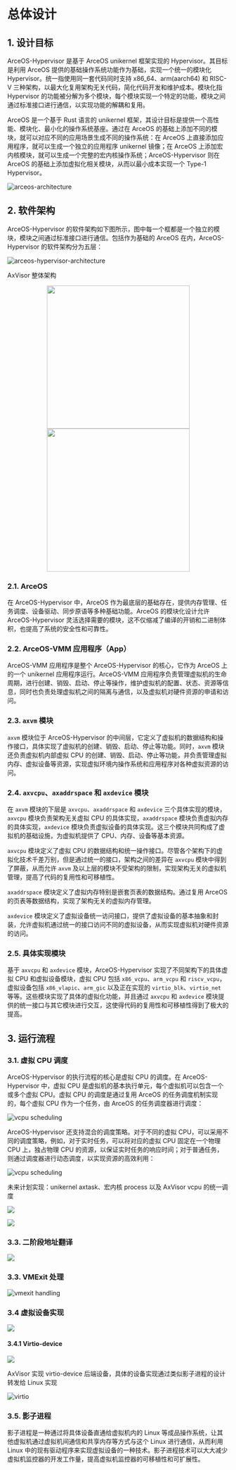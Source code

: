 # 总体设计

## 1. 设计目标

ArceOS-Hypervisor 是基于 ArceOS unikernel 框架实现的 Hypervisor。其目标是利用 ArceOS 提供的基础操作系统功能作为基础，实现一个统一的模块化 Hypervisor。统一指使用同一套代码同时支持 x86_64、arm(aarch64) 和 RISC-V 三种架构，以最大化复用架构无关代码，简化代码开发和维护成本。模块化指 Hypervisor 的功能被分解为多个模块，每个模块实现一个特定的功能，模块之间通过标准接口进行通信，以实现功能的解耦和复用。

ArceOS 是一个基于 Rust 语言的 unikernel 框架，其设计目标是提供一个高性能、模块化、最小化的操作系统基座。通过在 ArceOS 的基础上添加不同的模块，就可以对应不同的应用场景生成不同的操作系统：在 ArceOS 上直接添加应用程序，就可以生成一个独立的应用程序 unikernel 镜像；在 ArceOS 上添加宏内核模块，就可以生成一个完整的宏内核操作系统；ArceOS-Hypervisor 则在 ArceOS 的基础上添加虚拟化相关模块，从而以最小成本实现一个 Type-1 Hypervisor。

![arceos-architecture](../assets/arceos-backbone.png)

## 2. 软件架构

ArceOS-Hypervisor 的软件架构如下图所示，图中每一个框都是一个独立的模块，模块之间通过标准接口进行通信。包括作为基础的 ArceOS 在内，ArceOS-Hypervisor 的软件架构分为五层：

![arceos-hypervisor-architecture](../assets/arceos-hypervisor-architecture.png)

AxVisor 整体架构

<center class="half">
    <img src="../assets/arm mode.png" width="325"/><img src="../assets/x86 mode.png" width="325"/>
</center>

### 2.1. ArceOS

在 ArceOS-Hypervisor 中，ArceOS 作为最底层的基础存在，提供内存管理、任务调度、设备驱动、同步原语等多种基础功能。ArceOS 的模块化设计允许 ArceOS-Hypervisor 灵活选择需要的模块，这不仅缩减了编译的开销和二进制体积，也提高了系统的安全性和可靠性。

### 2.2. ArceOS-VMM 应用程序（App）

ArceOS-VMM 应用程序是整个 ArceOS-Hypervisor 的核心，它作为 ArceOS 上的一个 unikernel 应用程序运行。ArceOS-VMM 应用程序负责管理虚拟机的生命周期，进行创建、销毁、启动、停止等操作，维护虚拟机的配置、状态、资源等信息，同时也负责处理虚拟机之间的隔离与通信，以及虚拟机对硬件资源的申请和访问。

### 2.3. `axvm` 模块

`axvm` 模块位于 ArceOS-Hypervisor 的中间层，它定义了虚拟机的数据结构和操作接口，具体实现了虚拟机的创建、销毁、启动、停止等功能。同时，`axvm` 模块还负责虚拟机内部虚拟 CPU 的创建、销毁、启动、停止等功能，并负责管理虚拟内存、虚拟设备等资源，实现虚拟环境内操作系统和应用程序对各种虚拟资源的访问。

### 2.4. `axvcpu`、`axaddrspace` 和 `axdevice` 模块

在 `axvm` 模块的下层是 `axvcpu`、`axaddrspace` 和 `axdevice` 三个具体实现的模块，`axvcpu` 模块负责架构无关虚拟 CPU 的具体实现，`axaddrspace` 模块负责虚拟内存的具体实现，`axdevice` 模块负责虚拟设备的具体实现。这三个模块共同构成了虚拟机的基础设施，为虚拟机提供了 CPU、内存、设备等基本资源。

`axvcpu` 模块定义了虚拟 CPU 的数据结构和统一操作接口。尽管各个架构下的虚拟化技术千差万别，但是通过统一的接口，架构之间的差异在 `axvcpu` 模块中得到了屏蔽，从而允许 `axvm` 及以上层的模块不受架构的限制，实现架构无关的虚拟机管理，提高了代码的复用性和可移植性。

`axaddrspace` 模块定义了虚拟内存特别是嵌套页表的数据结构。通过复用 ArceOS 的页表等数据结构，实现了架构无关的虚拟内存管理。

`axdevice` 模块定义了虚拟设备统一访问接口，提供了虚拟设备的基本抽象和封装，允许虚拟机通过统一的接口访问不同的虚拟设备，从而实现虚拟机对硬件资源的访问。

### 2.5. 具体实现模块

基于 `axvcpu` 和 `axdevice` 模块，ArceOS-Hypervisor 实现了不同架构下的具体虚拟 CPU 和虚拟设备模块，虚拟 CPU 包括 `x86_vcpu`、`arm_vcpu` 和 `riscv_vcpu`，虚拟设备包括 `x86_vlapic`、`arm_gic` 以及正在实现的 `virtio_blk`、`virtio_net` 等等。这些模块实现了具体的虚拟化功能，并且通过 `axvcpu` 和 `axdevice` 模块提供的统一接口与其它模块进行交互，这使得代码的复用性和可移植性得到了极大的提高。

<!-- ### 2.6. axvisor_api？

是否需要把 `axvisor_api` 提出来。好处可以写潜在与 ArceOS 解耦，提高可移植性的可能性。另外可以随便说说。
-->

## 3. 运行流程

### 3.1. 虚拟 CPU 调度

ArceOS-Hypervisor 的执行流程的核心是虚拟 CPU 的调度。在 ArceOS-Hypervisor 中，虚拟 CPU 是虚拟机的基本执行单元，每个虚拟机可以包含一个或多个虚拟 CPU。虚拟 CPU 的调度是通过复用 ArceOS 的任务调度机制实现的，每个虚拟 CPU 作为一个任务，由 ArceOS 的任务调度器进行调度：

![vcpu scheduling](../assets/vcpu-scheduling-base.png)

ArceOS-Hypervisor 还支持混合的调度策略。对于不同的虚拟 CPU，可以采用不同的调度策略，例如，对于实时任务，可以将对应的虚拟 CPU 固定在一个物理 CPU 上，独占物理 CPU 的资源，以保证实时任务的响应时间；对于普通任务，则通过调度器进行动态调度，以实现资源的高效利用：

![vcpu scheduling](../assets/vcpu-scheduling.png)

未来计划实现：unikernel axtask、宏内核 process 以及 AxVisor vcpu 的统一调度

![](../assets/axtask.png)

![](../assets/cpu.png)

### 3.3. 二阶段地址翻译

![](../assets/pt.png)

### 3.3. VMExit 处理

![vmexit handling](../assets/vmexit-handling.png)


### 3.4 虚拟设备实现

![](../assets/driver-device.png)

#### 3.4.1 Virtio-device

![](../assets/io.png)

AxVisor 实现 virtio-device 后端设备，具体的设备实现通过类似影子进程的设计转发给 Linux 实现

![virtio](../assets/virtio-backend.png)

### 3.5. 影子进程

影子进程是一种通过将具体设备直通给虚拟机内的 Linux 等成品操作系统，让其他虚拟机通过虚拟机间通信和共享内存等方式与这个 Linux 进行通信，从而利用 Linux 中的现有驱动程序来实现虚拟设备的一种技术。影子进程技术可以大大减少虚拟机监控器的开发工作量，提高虚拟机监控器的可移植性和可扩展性。
